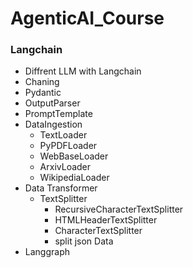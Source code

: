 # AgenticAI_Course
### Langchain
- Diffrent LLM with Langchain
- Chaning
- Pydantic
- OutputParser
- PromptTemplate
- DataIngestion
    - TextLoader
    - PyPDFLoader
    - WebBaseLoader
    - ArxivLoader
    - WikipediaLoader
- Data Transformer
    - TextSplitter
        -  RecursiveCharacterTextSplitter
        - HTMLHeaderTextSplitter 
        - CharacterTextSplitter
        - split json Data
- Langgraph
